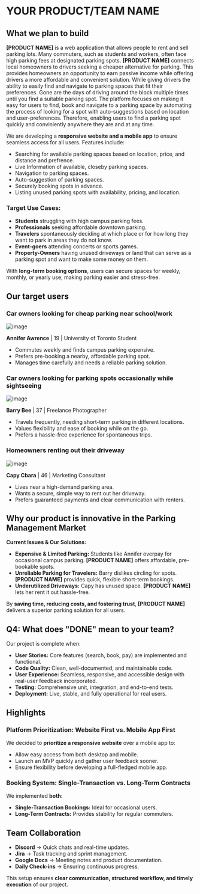 # YOUR PRODUCT/TEAM NAME

## What we plan to build

**[PRODUCT NAME]** is a web application that allows people to rent and sell parking lots. Many commuters, such as students and workers, often face high parking fees at designated parking spots. **[PRODUCT NAME]** connects local homeowners to drivers seeking a cheaper alternative for parking. This provides homeowners an opportunity to earn passive income while offering drivers a more affordable and convenient solution. While giving drivers the ability to easily find and navigate to parking spaces that fit their preferences. Gone are the days of driving around the block multiple times until you find a suitable parking spot. 
The platform focuses on making it easy for users to find, book and navigate to a parking space by automating the process of looking for a spot with auto-suggestions based on location and user-preferences. Therefore, enabling users to find a parking spot quickly and conviniently anywhere they are and at any time.  

We are developing a **responsive website and a mobile app** to ensure seamless access for all users. Features include:
- Searching for available parking spaces based on location, price, and distance and prefrence.
- Live Information of available, closeby parking spaces. 
- Navigation to parking spaces.
- Auto-suggestion of parking spaces.
- Securely booking spots in advance.
- Listing unused parking spots with availability, pricing, and location.

### Target Use Cases:
- **Students** struggling with high campus parking fees.
- **Professionals** seeking affordable downtown parking.
- **Travelers** spontaneously deciding at which place or for how long they want to park in areas they do not know.
- **Event-goers** attending concerts or sports games.
- **Property-Owners** having unused driveways or land that can serve as a parking spot and want to make some money on them.

With **long-term booking options**, users can secure spaces for weekly, monthly, or yearly use, making parking easier and stress-free.

## Our target users

### **Car owners looking for cheap parking near school/work**
![image](https://github.com/user-attachments/assets/475778d6-bcd6-40f9-a367-5ee0db55b55c)

**Annifer Awrence** | 19 | University of Toronto Student
- Commutes weekly and finds campus parking expensive.
- Prefers pre-booking a nearby, affordable parking spot.
- Manages time carefully and needs a reliable parking solution.

### **Car owners looking for parking spots occasionally while sightseeing**
![image](https://github.com/user-attachments/assets/ef94ae3e-a733-4a1e-a94f-c5d965d3d4df)

**Barry Bee** | 37 | Freelance Photographer
- Travels frequently, needing short-term parking in different locations.
- Values flexibility and ease of booking while on the go.
- Prefers a hassle-free experience for spontaneous trips.

### **Homeowners renting out their driveway**
![image](https://github.com/user-attachments/assets/b91c06be-edee-4d7d-aae1-6ebb58ec1b68)

**Capy Cbara** | 46 | Marketing Consultant
- Lives near a high-demand parking area.
- Wants a secure, simple way to rent out her driveway.
- Prefers guaranteed payments and clear communication with renters.

## Why our product is innovative in the Parking Management Market

**Current Issues & Our Solutions:**
- **Expensive & Limited Parking:** Students like Annifer overpay for occasional campus parking. **[PRODUCT NAME]** offers affordable, pre-bookable spots.
- **Unreliable Parking for Travelers:** Barry dislikes circling for spots. **[PRODUCT NAME]** provides quick, flexible short-term bookings.
- **Underutilized Driveways:** Capy has unused space. **[PRODUCT NAME]** lets her rent it out hassle-free.

By **saving time, reducing costs, and fostering trust**, **[PRODUCT NAME]** delivers a superior parking solution for all users.

## Q4: What does "DONE" mean to your team?

Our project is complete when:
- **User Stories:** Core features (search, book, pay) are implemented and functional.
- **Code Quality:** Clean, well-documented, and maintainable code.
- **User Experience:** Seamless, responsive, and accessible design with real-user feedback incorporated.
- **Testing:** Comprehensive unit, integration, and end-to-end tests.
- **Deployment:** Live, stable, and fully operational for real users.

## Highlights

### **Platform Prioritization: Website First vs. Mobile App First**
We decided to **prioritize a responsive website** over a mobile app to:
- Allow easy access from both desktop and mobile.
- Launch an MVP quickly and gather user feedback sooner.
- Ensure flexibility before developing a full-fledged mobile app.

### **Booking System: Single-Transaction vs. Long-Term Contracts**
We implemented **both**:
- **Single-Transaction Bookings:** Ideal for occasional users.
- **Long-Term Contracts:** Provides stability for regular commuters.

## Team Collaboration
- **Discord** → Quick chats and real-time updates.
- **Jira** → Task tracking and sprint management.
- **Google Docs** → Meeting notes and product documentation.
- **Daily Check-ins** → Ensuring continuous progress.

This setup ensures **clear communication, structured workflow, and timely execution** of our project.
